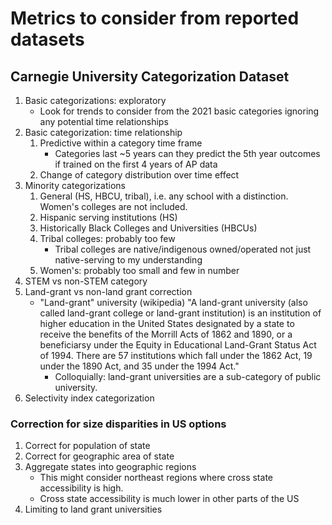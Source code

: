 # Metrics to consider from reported datasets

## Carnegie University Categorization Dataset

1. Basic categorizations: exploratory
     * Look for trends to consider from the 2021 basic categories ignoring any potential time relationships
2. Basic categorization: time relationship
     1. Predictive within a category time frame
         * Categories last ~5 years can they predict the 5th year outcomes if trained on the first 4 years of AP data
     2. Change of category distribution over time effect
3. Minority categorizations
     1. General (HS, HBCU, tribal), i.e. any school with a distinction. Women's colleges are not included.
     2. Hispanic serving institutions (HS)
     3. Historically Black Colleges and Universities (HBCUs)
     4. Tribal colleges: probably too few
          * Tribal colleges are native/indigenous owned/operated not just native-serving to my understanding
     5. Women's: probably too small and few in number
4. STEM vs non-STEM category
5. Land-grant vs non-land grant correction
     * "Land-grant" university (wikipedia) "A land-grant university (also called land-grant college or land-grant institution) is an institution of higher education in the United States designated by a state to receive the benefits of the Morrill Acts of 1862 and 1890, or a beneficiarsy under the Equity in Educational Land-Grant Status Act of 1994. There are 57 institutions which fall under the 1862 Act, 19 under the 1890 Act, and 35 under the 1994 Act."
         * Colloquially: land-grant universities are a sub-category of public university.
6. Selectivity index categorization

### Correction for size disparities in US options

1. Correct for population of state
2. Correct for geographic area of state
3. Aggregate states into geographic regions
     * This might consider northeast regions where cross state accessibility is high.
     * Cross state accessibility is much lower in other parts of the US
4. Limiting to land grant universities
